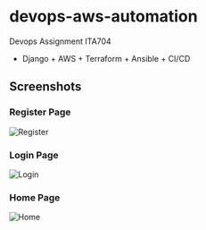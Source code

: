 # devops-aws-automation
Devops Assignment ITA704
- Django + AWS + Terraform + Ansible + CI/CD


## Screenshots

### Register Page
![Register](https://github.com/user-attachments/assets/81a6c85a-f30c-4802-839f-789e7e714890)

### Login Page
![Login](https://github.com/user-attachments/assets/6fd1bef7-10a4-44d0-89fb-f7786e8a5261)

### Home Page
![Home](https://github.com/user-attachments/assets/c442850d-ab54-4d37-9e6f-848e5bc422f4)
